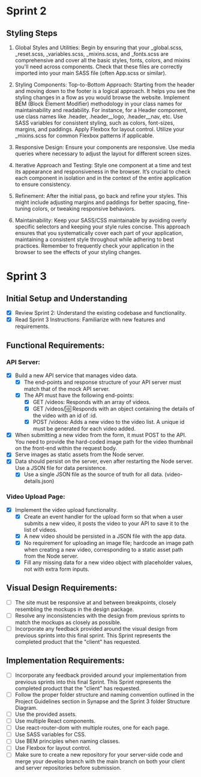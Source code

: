 # Sprint 2

## Styling Steps

1. Global Styles and Utilities:
Begin by ensuring that your _global.scss, _reset.scss, _variables.scss, _mixins.scss, and _fonts.scss are comprehensive and cover all the basic styles, fonts, colors, and mixins you'll need across components.
Check that these files are correctly imported into your main SASS file (often App.scss or similar).

2. Styling Components:
Top-to-Bottom Approach: Starting from the header and moving down to the footer is a logical approach. It helps you see the styling changes in a flow as you would browse the website.
Implement BEM (Block Element Modifier) methodology in your class names for maintainability and readability. For instance, for a Header component, use class names like .header, .header__logo, .header__nav, etc.
Use SASS variables for consistent styling, such as colors, font-sizes, margins, and paddings.
Apply Flexbox for layout control. Utilize your _mixins.scss for common Flexbox patterns if applicable.

3. Responsive Design:
Ensure your components are responsive. Use media queries where necessary to adjust the layout for different screen sizes.

4. Iterative Approach and Testing:
Style one component at a time and test its appearance and responsiveness in the browser.
It’s crucial to check each component in isolation and in the context of the entire application to ensure consistency.

5. Refinement:
After the initial pass, go back and refine your styles. This might include adjusting margins and paddings for better spacing, fine-tuning colors, or tweaking responsive behaviors.

6. Maintainability:
Keep your SASS/CSS maintainable by avoiding overly specific selectors and keeping your style rules concise.
This approach ensures that you systematically cover each part of your application, maintaining a consistent style throughout while adhering to best practices. Remember to frequently check your application in the browser to see the effects of your styling changes.

# Sprint 3

## Initial Setup and Understanding
- [x] Review Sprint 2: Understand the existing codebase and functionality.
- [x] Read Sprint 3 Instructions: Familiarize with new features and requirements.

## Functional Requirements:

### API Server:

- [x] Build a new API service that manages video data.
  - [x] The end-points and response structure of your API server must match that of the mock API server.
  - [x] The API must have the following end-points:
    - [x] GET /videos: Responds with an array of videos.
    - [x] GET /videos/:id: Responds with an object containing the details of the video with an id of :id.
    - [x] POST /videos: Adds a new video to the video list. A unique id must be generated for each video added.
- [x] When submitting a new video from the form, it must POST to the API. You need to provide the hard-coded image path for the video thumbnail on the front-end within the request body.
- [x] Serve images as static assets from the Node server.
- [x] Data should persist on the server, even after restarting the Node server. Use a JSON file for data persistence.
  - [x] Use a single JSON file as the source of truth for all data. (video-details.json)

### Video Upload Page:

- [X] Implement the video upload functionality.
  - [x] Create an event handler for the upload form so that when a user submits a new video, it posts the video to your API to save it to the list of videos.
  - [x] A new video should be persisted in a JSON file with the app data.
  - [x] No requirement for uploading an image file; hardcode an image path when creating a new video, corresponding to a static asset path from the Node server.
  - [x] Fill any missing data for a new video object with placeholder values, not with extra form inputs.

## Visual Design Requirements:

- [ ] The site must be responsive at and between breakpoints, closely resembling the mockups in the design package.
- [ ] Resolve any inconsistencies with the design from previous sprints to match the mockups as closely as possible.
- [ ] Incorporate any feedback provided around the visual design from previous sprints into this final sprint. This Sprint represents the completed product that the "client" has requested.

## Implementation Requirements:

- [ ] Incorporate any feedback provided around your implementation from previous sprints into this final Sprint. This Sprint represents the completed product that the "client" has requested.
- [ ] Follow the proper folder structure and naming convention outlined in the Project Guidelines section in Synapse and the Sprint 3 folder Structure Diagram.
- [ ] Use the provided assets.
- [ ] Use multiple React components.
- [ ] Use react-router-dom with multiple routes, one for each page.
- [ ] Use SASS variables for CSS.
- [ ] Use BEM principles when naming classes.
- [ ] Use Flexbox for layout control.
- [ ] Make sure to create a new repository for your server-side code and merge your develop branch with the main branch on both your client and server repositories before submission.